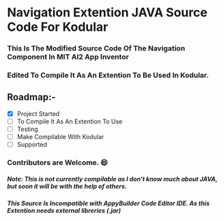 # Navigation Extention JAVA Source  Code For Kodular

### This Is The Modified Source Code Of The Navigation Component In MIT AI2 App Inventor

### Edited To Compile It As An Extention To Be Used In Kodular.


## Roadmap:-
- [x] Project Started
- [ ] To Compile It As An Extention To Use
- [ ] Testing
- [ ] Make Compilable With Kodular
- [ ] Supported

### Contributors are Welcome. :smile:

##### Note: This is not currently compilable as I don't know much about JAVA, but soon it will be with the help of others. 
##### This Source Is Incompatible with AppyBuilder Code Editor IDE. As this Extention needs external libreries (.jar)
